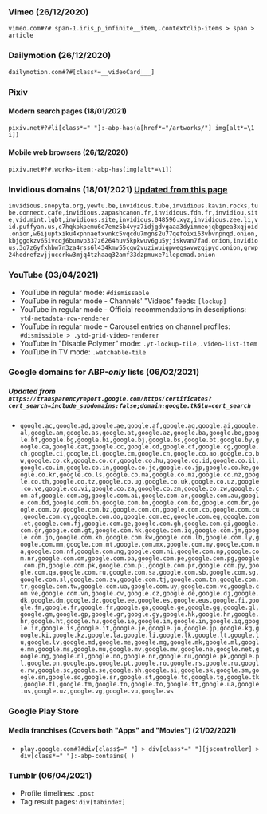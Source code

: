 ### Vimeo (26/12/2020)
`vimeo.com#?#.span-1.iris_p_infinite__item,.contextclip-items > span > article`

### Dailymotion (26/12/2020)
`dailymotion.com#?#[class*=__videoCard___]`

### Pixiv
#### Modern search pages (18/01/2021)
`pixiv.net#?#li[class*=" "]:-abp-has(a[href*="/artworks/"] img[alt*=\1 i])`
#### Mobile web browsers (26/12/2020)
`pixiv.net#?#.works-item:-abp-has(img[alt*=\1])`

### Invidious domains (18/01/2021) [Updated from this page](https://github.com/iv-org/documentation/blob/master/Invidious-Instances.md)
`invidious.snopyta.org,yewtu.be,invidious.tube,invidious.kavin.rocks,tube.connect.cafe,invidious.zapashcanon.fr,invidious.fdn.fr,invidiou.site,vid.mint.lgbt,invidious.site,invidious.048596.xyz,invidious.zee.li,vid.puffyan.us,c7hqkpkpemu6e7emz5b4vyz7idjgdvgaaa3dyimmeojqbgpea3xqjoid.onion,w6ijuptxiku4xpnnaetxvnkc5vqcdu7mgns2u77qefoixi63vbvnpnqd.onion,kbjggqkzv65ivcqj6bumvp337z6264huv5kpkwuv6gu5yjiskvan7fad.onion,invidious.3o7z6yfxhbw7n3za4rss6l434kmv55cgw2vuziwuigpwegswvwzqipyd.onion,grwp24hodrefzvjjuccrkw3mjq4tzhaaq32amf33dzpmuxe7ilepcmad.onion`

### YouTube (03/04/2021)
* YouTube in regular mode: `#dismissable`
* YouTube in regular mode - Channels' "Videos" feeds: `[lockup]`
* YouTube in regular mode - Official recommendations in descriptions: `ytd-metadata-row-renderer`
* YouTube in regular mode - Carousel entries on channel profiles: `#dismissible > .ytd-grid-video-renderer`
* YouTube in "Disable Polymer" mode: `.yt-lockup-tile,.video-list-item`
* YouTube in TV mode: `.watchable-tile`

### Google domains for ABP-***only*** lists (06/02/2021)
##### Updated from `https://transparencyreport.google.com/https/certificates?cert_search=include_subdomains:false;domain:google.tk&lu=cert_search`
* `google.ac,google.ad,google.ae,google.af,google.ag,google.ai,google.al,google.am,google.as,google.at,google.az,google.ba,google.be,google.bf,google.bg,google.bi,google.bj,google.bs,google.bt,google.by,google.ca,google.cat,google.cc,google.cd,google.cf,google.cg,google.ch,google.ci,google.cl,google.cm,google.cn,google.co.ao,google.co.bw,google.co.ck,google.co.cr,google.co.hu,google.co.id,google.co.il,google.co.im,google.co.in,google.co.je,google.co.jp,google.co.ke,google.co.kr,google.co.ls,google.co.ma,google.co.mz,google.co.nz,google.co.th,google.co.tz,google.co.ug,google.co.uk,google.co.uz,google.co.ve,google.co.vi,google.co.za,google.co.zm,google.co.zw,google.com.af,google.com.ag,google.com.ai,google.com.ar,google.com.au,google.com.bd,google.com.bh,google.com.bn,google.com.bo,google.com.br,google.com.by,google.com.bz,google.com.cn,google.com.co,google.com.cu,google.com.cy,google.com.do,google.com.ec,google.com.eg,google.com.et,google.com.fj,google.com.ge,google.com.gh,google.com.gi,google.com.gr,google.com.gt,google.com.hk,google.com.iq,google.com.jm,google.com.jo,google.com.kh,google.com.kw,google.com.lb,google.com.ly,google.com.mm,google.com.mt,google.com.mx,google.com.my,google.com.na,google.com.nf,google.com.ng,google.com.ni,google.com.np,google.com.nr,google.com.om,google.com.pa,google.com.pe,google.com.pg,google.com.ph,google.com.pk,google.com.pl,google.com.pr,google.com.py,google.com.qa,google.com.ru,google.com.sa,google.com.sb,google.com.sg,google.com.sl,google.com.sv,google.com.tj,google.com.tn,google.com.tr,google.com.tw,google.com.ua,google.com.uy,google.com.vc,google.com.ve,google.com.vn,google.cv,google.cz,google.de,google.dj,google.dk,google.dm,google.dz,google.ee,google.es,google.eus,google.fi,google.fm,google.fr,google.fr,google.ga,google.ge,google.gg,google.gl,google.gm,google.gp,google.gr,google.gy,google.hk,google.hn,google.hr,google.ht,google.hu,google.ie,google.im,google.in,google.iq,google.ir,google.is,google.it,google.je,google.jo,google.jp,google.kg,google.ki,google.kz,google.la,google.li,google.lk,google.lt,google.lu,google.lv,google.md,google.me,google.mg,google.mk,google.ml,google.mn,google.ms,google.mu,google.mv,google.mw,google.ne,google.net,google.ng,google.nl,google.no,google.nr,google.nu,google.pk,google.pl,google.pn,google.ps,google.pt,google.ro,google.rs,google.ru,google.rw,google.sc,google.se,google.sh,google.si,google.sk,google.sm,google.sn,google.so,google.sr,google.st,google.td,google.tg,google.tk,google.tl,google.tm,google.tn,google.to,google.tt,google.ua,google.us,google.uz,google.vg,google.vu,google.ws`

### Google Play Store
#### Media franchises (Covers both "Apps" and "Movies") (21/02/2021)
* `play.google.com#?#div[class$=" "] > div[class*=" "][jscontroller] > div[class*=" "]:-abp-contains( )`

### Tumblr (06/04/2021)
* Profile timelines: `.post`
* Tag result pages: `div[tabindex]`
